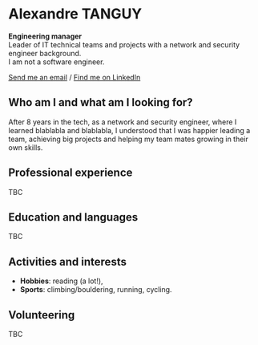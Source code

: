 # Alexandre TANGUY
**Engineering manager**<br>
Leader of IT technical teams and projects with a network and security engineer background.<br>
I am not a software engineer.

[Send me an email](mailto:alexandre@tanguy.pro) / [Find me on LinkedIn](https://www.linkedin.com/in/alexandretanguy/) <br>

## Who am I and what am I looking for?
After 8 years in the tech, as a network and security engineer, where I learned blablabla and blablabla, I understood that I was happier leading a team, achieving big projects and helping my team mates growing in their own skills.

## Professional experience
TBC

## Education and languages
TBC

## Activities and interests
* **Hobbies**: reading (a lot!),
* **Sports**: climbing/bouldering, running, cycling.

## Volunteering
TBC